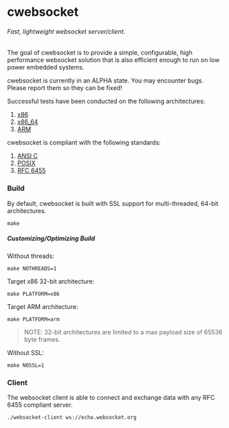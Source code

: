 # cwebsocket

###### Fast, lightweight websocket server/client.

The goal of cwebsocket is to provide a simple, configurable, high performance websocket solution that is also
efficient enough to run on low power embedded systems.

cwebsocket is currently in an ALPHA state. You may encounter bugs. Please report them so they can be fixed!

Successful tests have been conducted on the following architectures:

1. [x86](http://en.wikipedia.org/wiki/X86)
2. [x86_64](http://en.wikipedia.org/wiki/X86-64)
3. [ARM](http://en.wikipedia.org/wiki/ARM_architecture)

cwebsocket is compliant with the following standards:

1. [ANSI C](http://en.wikipedia.org/wiki/ANSI_C)
2. [POSIX](http://en.wikipedia.org/wiki/C_POSIX_library)
3. [RFC 6455](http://tools.ietf.org/html/rfc6455)

### Build

By default, cwebsocket is built with SSL support for multi-threaded, 64-bit architectures.

	make

##### Customizing/Optimizing Build

Without threads:

	make NOTHREADS=1

Target x86 32-bit architecture:

	make PLATFORM=x86

Target ARM architecture:

	make PLATFORM=arm

> NOTE: 32-bit architectures are limited to a max payload size of 65536 byte frames.

Without SSL:

	make NOSSL=1

### Client

The websocket client is able to connect and exchange data with any RFC 6455 compliant server.

	./websocket-client ws://echo.websocket.org

